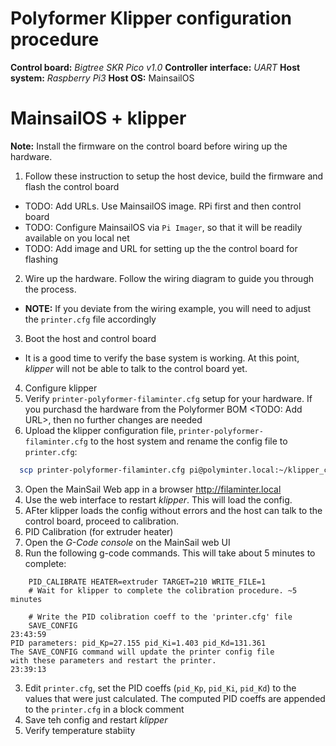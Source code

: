 Polyformer Klipper configuration procedure
==========================================

__Control board:__ _Bigtree SKR Pico v1.0_
__Controller interface:__ _UART_
__Host system:__ _Raspberry Pi3_
__Host OS:__ MainsailOS

# MainsailOS + klipper

__Note:__ Install the firmware on the control board before wiring up the hardware.
1. Follow these instruction to setup the host device, build the firmware and flash the control board
  - TODO: Add URLs. Use MainsailOS image. RPi first and then control board
  - TODO: Configure MainsailOS via `Pi Imager`, so that it will be readily available on you local net
  - TODO: Add image and URL for setting up the the control board for flashing
2. Wire up the hardware. Follow the wiring diagram to guide you through the process. 
  - __NOTE:__ If you deviate from the wiring example, you will need to adjust the `printer.cfg` file accordingly
3. Boot the host and control board
  - It is a good time to verify the base system is working. At this point, _klipper_ will not be able to talk to the control board yet. 
4. Configure klipper
  1. Verify `printer-polyformer-filaminter.cfg` setup for your hardware. If you purchasd the hardware from the Polyformer BOM <TODO: Add URL>, 
    then no further changes are needed
  2. Upload the klipper configuration file, `printer-polyformer-filaminter.cfg` to the host system and rename the config file to `printer.cfg`:

```bash
  scp printer-polyformer-filaminter.cfg pi@polyminter.local:~/klipper_config/printer.cfg
```

  3. Open the MainSail Web app in a browser <http://filaminter.local>
  4. Use the web interface to restart _klipper_. This will load the config.
  6. AFter klipper loads the  config without errors and the host can talk to the control board, proceed to calibration.
5. PID Calibration (for extruder heater)
  1. Open the _G-Code console_ on the MainSail web UI
  2. Run the following g-code commands. This will take about 5 minutes to complete:

```
	PID_CALIBRATE HEATER=extruder TARGET=210 WRITE_FILE=1
	# Wait for klipper to complete the colibration procedure. ~5 minutes

    # Write the PID colibration coeff to the 'printer.cfg' file
	SAVE_CONFIG
23:43:59
PID parameters: pid_Kp=27.155 pid_Ki=1.403 pid_Kd=131.361
The SAVE_CONFIG command will update the printer config file
with these parameters and restart the printer.
23:39:13
  ```
  3. Edit `printer.cfg`, set the PID coeffs (`pid_Kp`, `pid_Ki`, `pid_Kd`) to the values that were just calculated. The computed PID coeffs are appended to the `printer.cfg` in a block comment
  4. Save teh config and restart _klipper_
6. Verify temperature stabiity



